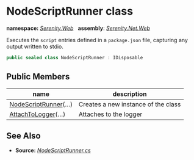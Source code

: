 # NodeScriptRunner class
**namespace:** *[Serenity.Web](../README.md#serenity.web-namespace)*   **assembly**: *[Serenity.Net.Web](../README.md)*

Executes the `script` entries defined in a `package.json` file, capturing any output written to stdio.

```csharp
public sealed class NodeScriptRunner : IDisposable
```

## Public Members

| name | description |
| --- | --- |
| [NodeScriptRunner](NodeScriptRunner/NodeScriptRunner.md)(…) | Creates a new instance of the class |
| [AttachToLogger](NodeScriptRunner/AttachToLogger.md)(…) | Attaches to the logger |

## See Also

* **Source:** *[NodeScriptRunner.cs](https://github.com/serenity-is/Serenity/blob/master/src/Serenity.Net.Web/NodeScriptRunner/NodeScriptRunner.cs)*